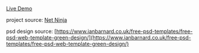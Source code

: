 [Live Demo](https://hassanelnaggar99.github.io/PSD-to-HTML-CSS-unresponsive-/)

project source:
  [Net Ninja](https://www.youtube.com/playlist?list=PL4cUxeGkcC9jjVlRiZnRnAGFSCK3Lu_i-)

psd design source:
  [https://www.ianbarnard.co.uk/free-psd-templates/free-psd-web-template-green-design/](https://www.ianbarnard.co.uk/free-psd-templates/free-psd-web-template-green-design/)
 
